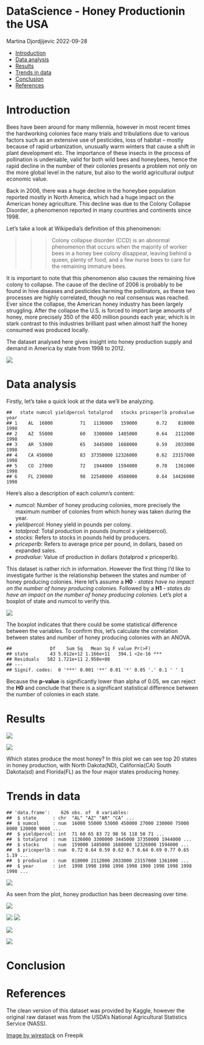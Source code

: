 DataScience - Honey Productionin the USA
================
Martina Djordjijevic
2022-09-28

- <a href="#introduction" id="toc-introduction">Introduction</a>
- <a href="#data-analysis" id="toc-data-analysis">Data analysis</a>
- <a href="#results" id="toc-results">Results</a>
- <a href="#trends-in-data" id="toc-trends-in-data">Trends in data</a>
- <a href="#conclusion" id="toc-conclusion">Conclusion</a>
- <a href="#references" id="toc-references">References</a>

# Introduction

Bees have been around for many millennia, however in most recent times
the hardworking colonies face many trials and tribulations due to
various factors such as an extensive use of pesticides, loss of habitat
– mostly because of rapid urbanization, unusually warm winters that
cause a shift in plant development etc. The importance of these insects
in the process of pollination is undeniable, valid for both wild bees
and honeybees, hence the rapid decline in the number of their colonies
presents a problem not only on the more global level in the nature, but
also to the world agricultural output economic value.

Back in 2006, there was a huge decline in the honeybee population
reported mostly in North America, which had a huge impact on the
American honey agriculture. This decline was due to the Colony Collapse
Disorder, a phenomenon reported in many countries and continents since
1998.

Let’s take a look at Wikipedia’s definition of this phenomenon:

> > > Colony collapse disorder (CCD) is an abnormal phenomenon that
> > > occurs when the majority of worker bees in a honey bee colony
> > > disappear, leaving behind a queen, plenty of food, and a few nurse
> > > bees to care for the remaining immature bees.

It is important to note that this phenomenon also causes the remaining
hive colony to collapse. The cause of the decline of 2006 is probably to
be found in hive diseases and pesticides harming the pollinators, as
these two processes are highly correlated, though no real consensus was
reached. Ever since the collapse, the American honey industry has been
largely struggling. After the collapse the U.S. is forced to import
large amounts of honey, more precisely 350 of the 400 million pounds
each year, which is in stark contrast to this industries brilliant past
when almost half the honey consumed was produced locally.

The dataset analysed here gives insight into honey production supply and
demand in America by state from 1998 to 2012.

![](closeup-shot-bee-chamomile-flower.jpg)

# Data analysis

Firstly, let’s take a quick look at the data we’ll be analyzing.

    ##   state numcol yieldpercol totalprod   stocks priceperlb prodvalue year
    ## 1    AL  16000          71   1136000   159000       0.72    818000 1998
    ## 2    AZ  55000          60   3300000  1485000       0.64   2112000 1998
    ## 3    AR  53000          65   3445000  1688000       0.59   2033000 1998
    ## 4    CA 450000          83  37350000 12326000       0.62  23157000 1998
    ## 5    CO  27000          72   1944000  1594000       0.70   1361000 1998
    ## 6    FL 230000          98  22540000  4508000       0.64  14426000 1998

Here’s also a description of each column’s content:

- *numcol*: Number of honey producing colonies, more precisely the
  maximum number of colonies from which honey was taken during the year.
- *yieldpercol*: Honey yield in pounds per colony.
- *totalprod*: Total production in pounds (numcol x yieldpercol).
- *stocks*: Refers to stocks in pounds held by producers.
- *priceperlb*: Refers to average price per pound, in dollars, based on
  expanded sales.
- *prodvalue*: Value of production in dollars (totalprod x priceperlb).

This dataset is rather rich in information. However the first thing I’d
like to investigate further is the relationship between the states and
number of honey producing colonies. Here let’s assume a **H0** - *states
have no impact on the number of honey producing colonies.* Followed by a
**H1** - *states do have an impact on the number of honey producing
colonies.* Let’s plot a boxplot of state and numcol to verify this.

![](Data-Practicle_files/figure-gfm/unnamed-chunk-2-1.png)<!-- -->

The boxplot indicates that there could be some statistical difference
between the variables. To confirm this, let’s calculate the correlation
between states and number of honey producing colonies with an ANOVA.

    ##              Df    Sum Sq   Mean Sq F value Pr(>F)    
    ## state        43 5.012e+12 1.166e+11   394.1 <2e-16 ***
    ## Residuals   582 1.721e+11 2.958e+08                   
    ## ---
    ## Signif. codes:  0 '***' 0.001 '**' 0.01 '*' 0.05 '.' 0.1 ' ' 1

Because the **p-value** is significantly lower than alpha of 0.05, we
can reject the **H0** and conclude that there is a significant
statistical difference between the number of colonies in each state.

# Results

![](Data-Practicle_files/figure-gfm/unnamed-chunk-4-1.png)<!-- -->

![](Data-Practicle_files/figure-gfm/unnamed-chunk-5-1.png)<!-- -->

Which states produce the most honey? In this plot we can see top 20
states in honey production, with North Dakota(ND), California(CA) South
Dakota(sd) and Florida(FL) as the four major states producing honey.

# Trends in data

    ## 'data.frame':    626 obs. of  8 variables:
    ##  $ state      : chr  "AL" "AZ" "AR" "CA" ...
    ##  $ numcol     : num  16000 55000 53000 450000 27000 230000 75000 8000 120000 9000 ...
    ##  $ yieldpercol: int  71 60 65 83 72 98 56 118 50 71 ...
    ##  $ totalprod  : num  1136000 3300000 3445000 37350000 1944000 ...
    ##  $ stocks     : num  159000 1485000 1688000 12326000 1594000 ...
    ##  $ priceperlb : num  0.72 0.64 0.59 0.62 0.7 0.64 0.69 0.77 0.65 1.19 ...
    ##  $ prodvalue  : num  818000 2112000 2033000 23157000 1361000 ...
    ##  $ year       : int  1998 1998 1998 1998 1998 1998 1998 1998 1998 1998 ...

![](Data-Practicle_files/figure-gfm/unnamed-chunk-6-1.png)<!-- -->

As seen from the plot, honey production has been decreasing over time.

![](Data-Practicle_files/figure-gfm/unnamed-chunk-7-1.png)<!-- -->

![](Data-Practicle_files/figure-gfm/unnamed-chunk-8-1.png)<!-- -->
![](Data-Practicle_files/figure-gfm/unnamed-chunk-9-1.png)<!-- -->

![](Data-Practicle_files/figure-gfm/unnamed-chunk-10-1.png)<!-- -->

![](Data-Practicle_files/figure-gfm/unnamed-chunk-11-1.png)<!-- -->

# Conclusion

# References

The clean version of this dataset was provided by Kaggle, however the
original raw dataset was from the USDA’s National Agricultural
Statistics Service (NASS).

<a href="https://www.freepik.com/free-photo/closeup-shot-bee-chamomile-flower_13411366.htm#query=bee&position=29&from_view=search&track=sph">Image
by wirestock</a> on Freepik
